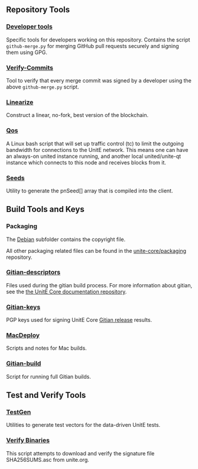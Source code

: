 Repository Tools
---------------------

### [Developer tools](/contrib/devtools) ###
Specific tools for developers working on this repository.
Contains the script `github-merge.py` for merging GitHub pull requests securely and signing them using GPG.

### [Verify-Commits](/contrib/verify-commits) ###
Tool to verify that every merge commit was signed by a developer using the above `github-merge.py` script.

### [Linearize](/contrib/linearize) ###
Construct a linear, no-fork, best version of the blockchain.

### [Qos](/contrib/qos) ###

A Linux bash script that will set up traffic control (tc) to limit the outgoing bandwidth for connections to the UnitE network. This means one can have an always-on united instance running, and another local united/unite-qt instance which connects to this node and receives blocks from it.

### [Seeds](/contrib/seeds) ###
Utility to generate the pnSeed[] array that is compiled into the client.

Build Tools and Keys
---------------------

### Packaging ###
The [Debian](/contrib/debian) subfolder contains the copyright file.

All other packaging related files can be found in the [unite-core/packaging](https://github.com/unite-core/packaging) repository.

### [Gitian-descriptors](/contrib/gitian-descriptors) ###
Files used during the gitian build process. For more information about gitian, see the [the UnitE Core documentation repository](https://github.com/unite-core/docs).

### [Gitian-keys](/contrib/gitian-keys)
PGP keys used for signing UnitE Core [Gitian release](/doc/release-process.md) results.

### [MacDeploy](/contrib/macdeploy) ###
Scripts and notes for Mac builds. 

### [Gitian-build](/contrib/gitian-build.py) ###
Script for running full Gitian builds.

Test and Verify Tools 
---------------------

### [TestGen](/contrib/testgen) ###
Utilities to generate test vectors for the data-driven UnitE tests.

### [Verify Binaries](/contrib/verifybinaries) ###
This script attempts to download and verify the signature file SHA256SUMS.asc from unite.org.
